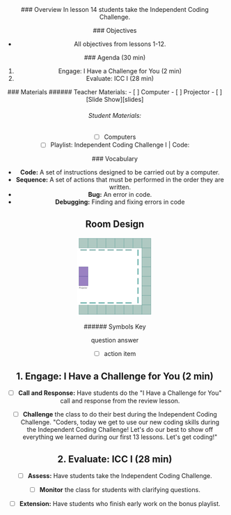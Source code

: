 <header class='header' title='Independent Coding Challenge' subtitle='Lesson 15'/>

<notable>
<iconp src='/icons/activity.png'>### Overview</iconp>
In lesson 14 students take the Independent Coding Challenge.

<iconp src='/icons/objectives.png'>### Objectives</iconp>
- All objectives from lessons 1-12.

<iconp src='/icons/agenda.png'>### Agenda (30 min)</iconp>

1. Engage: I Have a Challenge for You (2 min)
1. Evaluate: ICC I (28 min)

<note>
<iconp src='/icons/materials.png'>### Materials</iconp>
###### Teacher Materials:
- [ ] Computer
- [ ] Projector
- [ ] [Slide Show][slides]

###### Student Materials:
- [ ] Computers
- [ ] Playlist: Independent Coding Challenge I | Code:

<iconp src='/icons/vocab.png'>### Vocabulary</iconp>
- **Code:** A set of instructions designed to be carried out by a computer.</note>
- **Sequence:** A set of actions that must be performed in the order they are written.
- **Bug:** An error in code.
- **Debugging:** Finding and fixing errors in code
<pagebreak/>

## Room Design

![room](/images/layout-online.png)

<note borderLeft='2px solid green' mt='2em'>
###### Symbols Key

<iconp ml='1.65em' type='question'>question</iconp>
<iconp ml='1.65em' type='answer'>answer</iconp>
- [ ] action item
</note>

<pagebreak/>

## 1. Engage: I Have a Challenge for You (2 min)
- [ ] **Call and Response:** Have students do the "I Have a Challenge for You" call and response from the review lesson.

- [ ] **Challenge** the class to do their best during the Independent Coding Challenge.
"Coders, today we get to use our new coding skills during the Independent Coding Challenge! Let's do our best to show off everything we learned during our first 13 lessons. Let's get coding!"

## 2. Evaluate: ICC I (28 min)
- [ ] **Assess:** Have students take the Independent Coding Challenge.

- [ ] **Monitor** the class for students with clarifying questions.

- [ ] **Extension:** Have students who finish early work on the bonus playlist.

</notable>
